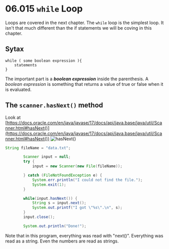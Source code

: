 # 06.015 `while` Loop

Loops are covered in the next chapter.  The `while` loop is the simplest loop.  It isn't that much different than the if statements we will be coving in this chapter.

## Sytax

```text
while ( some boolean expression ){
    statements
}
```

The important part is a ***boolean expression*** inside the parenthesis.  A *boolean expression* is something that returns a value of true or false when it is evaluated.  

## The `scanner.hasNext()` method

Look at [https://docs.oracle.com/en/java/javase/17/docs/api/java.base/java/util/Scanner.html#hasNext()](https://docs.oracle.com/en/java/javase/17/docs/api/java.base/java/util/Scanner.html#hasNext())
![hasNext()](hasNext.png)

```java
String fileName = "data.txt";

        Scanner input = null;
        try {
            input = new Scanner(new File(fileName));

        } catch (FileNotFoundException e) {
            System.err.println("I could not find the file.");
            System.exit(1);
        }

        while(input.hasNext()) {
            String s = input.next();
            System.out.printf("I got \"%s\".\n", s);
        }
        input.close();

        System.out.println("Done!");
```

Note that in this program, everything was read with "next()".  Everything was read as a string.  Even the numbers are read as strings.